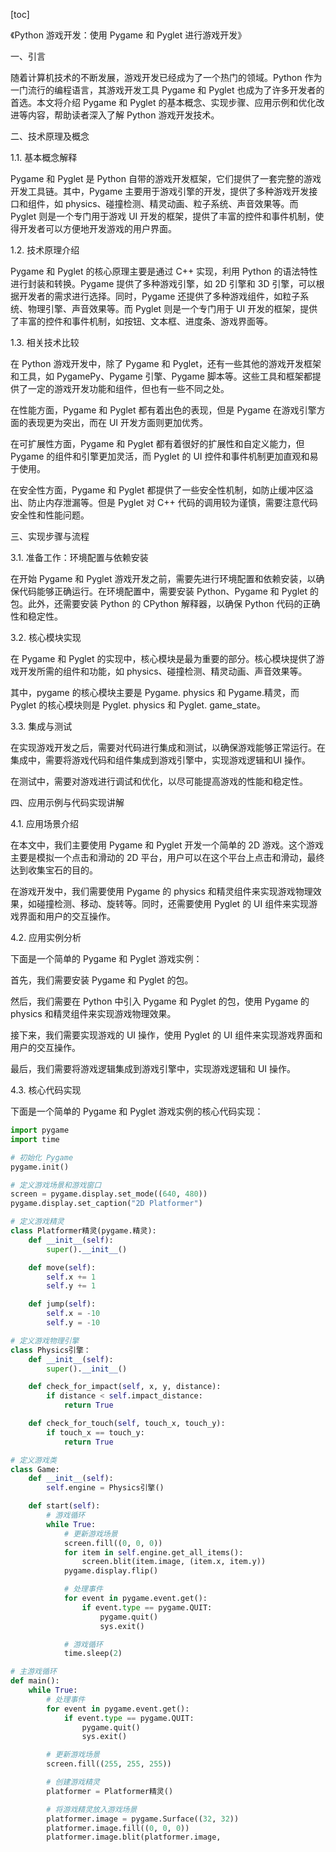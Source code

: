 
[toc]                    
                
                
《Python 游戏开发：使用 Pygame 和 Pyglet 进行游戏开发》

一、引言

随着计算机技术的不断发展，游戏开发已经成为了一个热门的领域。Python 作为一门流行的编程语言，其游戏开发工具 Pygame 和 Pyglet 也成为了许多开发者的首选。本文将介绍 Pygame 和 Pyglet 的基本概念、实现步骤、应用示例和优化改进等内容，帮助读者深入了解 Python 游戏开发技术。

二、技术原理及概念

1.1. 基本概念解释

Pygame 和 Pyglet 是 Python 自带的游戏开发框架，它们提供了一套完整的游戏开发工具链。其中，Pygame 主要用于游戏引擎的开发，提供了多种游戏开发接口和组件，如 physics、碰撞检测、精灵动画、粒子系统、声音效果等。而 Pyglet 则是一个专门用于游戏 UI 开发的框架，提供了丰富的控件和事件机制，使得开发者可以方便地开发游戏的用户界面。

1.2. 技术原理介绍

Pygame 和 Pyglet 的核心原理主要是通过 C++ 实现，利用 Python 的语法特性进行封装和转换。Pygame 提供了多种游戏引擎，如 2D 引擎和 3D 引擎，可以根据开发者的需求进行选择。同时，Pygame 还提供了多种游戏组件，如粒子系统、物理引擎、声音效果等。而 Pyglet 则是一个专门用于 UI 开发的框架，提供了丰富的控件和事件机制，如按钮、文本框、进度条、游戏界面等。

1.3. 相关技术比较

在 Python 游戏开发中，除了 Pygame 和 Pyglet，还有一些其他的游戏开发框架和工具，如 PygamePy、Pygame 引擎、Pygame 脚本等。这些工具和框架都提供了一定的游戏开发功能和组件，但也有一些不同之处。

在性能方面，Pygame 和 Pyglet 都有着出色的表现，但是 Pygame 在游戏引擎方面的表现更为突出，而在 UI 开发方面则更加优秀。

在可扩展性方面，Pygame 和 Pyglet 都有着很好的扩展性和自定义能力，但 Pygame 的组件和引擎更加灵活，而 Pyglet 的 UI 控件和事件机制更加直观和易于使用。

在安全性方面，Pygame 和 Pyglet 都提供了一些安全性机制，如防止缓冲区溢出、防止内存泄漏等。但是 Pyglet 对 C++ 代码的调用较为谨慎，需要注意代码安全性和性能问题。

三、实现步骤与流程

3.1. 准备工作：环境配置与依赖安装

在开始 Pygame 和 Pyglet 游戏开发之前，需要先进行环境配置和依赖安装，以确保代码能够正确运行。在环境配置中，需要安装 Python、Pygame 和 Pyglet 的包。此外，还需要安装 Python 的 CPython 解释器，以确保 Python 代码的正确性和稳定性。

3.2. 核心模块实现

在 Pygame 和 Pyglet 的实现中，核心模块是最为重要的部分。核心模块提供了游戏开发所需的组件和功能，如 physics、碰撞检测、精灵动画、声音效果等。

其中，pygame 的核心模块主要是 Pygame. physics 和 Pygame.精灵，而 Pyglet 的核心模块则是 Pyglet. physics 和 Pyglet. game\_state。

3.3. 集成与测试

在实现游戏开发之后，需要对代码进行集成和测试，以确保游戏能够正常运行。在集成中，需要将游戏代码和组件集成到游戏引擎中，实现游戏逻辑和UI 操作。

在测试中，需要对游戏进行调试和优化，以尽可能提高游戏的性能和稳定性。

四、应用示例与代码实现讲解

4.1. 应用场景介绍

在本文中，我们主要使用 Pygame 和 Pyglet 开发一个简单的 2D 游戏。这个游戏主要是模拟一个点击和滑动的 2D 平台，用户可以在这个平台上点击和滑动，最终达到收集宝石的目的。

在游戏开发中，我们需要使用 Pygame 的 physics 和精灵组件来实现游戏物理效果，如碰撞检测、移动、旋转等。同时，还需要使用 Pyglet 的 UI 组件来实现游戏界面和用户的交互操作。

4.2. 应用实例分析

下面是一个简单的 Pygame 和 Pyglet 游戏实例：

首先，我们需要安装 Pygame 和 Pyglet 的包。

然后，我们需要在 Python 中引入 Pygame 和 Pyglet 的包，使用 Pygame 的 physics 和精灵组件来实现游戏物理效果。

接下来，我们需要实现游戏的 UI 操作，使用 Pyglet 的 UI 组件来实现游戏界面和用户的交互操作。

最后，我们需要将游戏逻辑集成到游戏引擎中，实现游戏逻辑和 UI 操作。

4.3. 核心代码实现

下面是一个简单的 Pygame 和 Pyglet 游戏实例的核心代码实现：

```python
import pygame
import time

# 初始化 Pygame
pygame.init()

# 定义游戏场景和游戏窗口
screen = pygame.display.set_mode((640, 480))
pygame.display.set_caption("2D Platformer")

# 定义游戏精灵
class Platformer精灵(pygame.精灵):
    def __init__(self):
        super().__init__()

    def move(self):
        self.x += 1
        self.y += 1

    def jump(self):
        self.x = -10
        self.y = -10

# 定义游戏物理引擎
class Physics引擎：
    def __init__(self):
        super().__init__()

    def check_for_impact(self, x, y, distance):
        if distance < self.impact_distance:
            return True

    def check_for_touch(self, touch_x, touch_y):
        if touch_x == touch_y:
            return True

# 定义游戏类
class Game:
    def __init__(self):
        self.engine = Physics引擎()

    def start(self):
        # 游戏循环
        while True:
            # 更新游戏场景
            screen.fill((0, 0, 0))
            for item in self.engine.get_all_items():
                screen.blit(item.image, (item.x, item.y))
            pygame.display.flip()

            # 处理事件
            for event in pygame.event.get():
                if event.type == pygame.QUIT:
                    pygame.quit()
                    sys.exit()

            # 游戏循环
            time.sleep(2)

# 主游戏循环
def main():
    while True:
        # 处理事件
        for event in pygame.event.get():
            if event.type == pygame.QUIT:
                pygame.quit()
                sys.exit()

        # 更新游戏场景
        screen.fill((255, 255, 255))

        # 创建游戏精灵
        platformer = Platformer精灵()

        # 将游戏精灵放入游戏场景
        platformer.image = pygame.Surface((32, 32))
        platformer.image.fill((0, 0, 0))
        platformer.image.blit(platformer.image,

